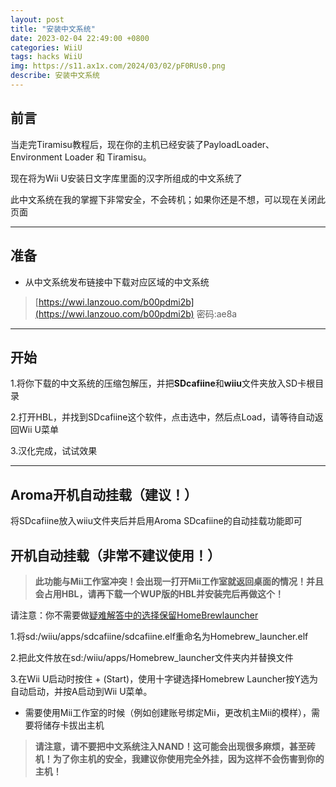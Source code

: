 ```yaml
---
layout: post
title: "安装中文系统"
date: 2023-02-04 22:49:00 +0800
categories: WiiU
tags: hacks WiiU
img: https://s11.ax1x.com/2024/03/02/pF0RUs0.png
describe: 安装中文系统
---
```


## 前言

当走完Tiramisu教程后，现在你的主机已经安装了PayloadLoader、Environment Loader 和 Tiramisu。

现在将为Wii U安装日文字库里面的汉字所组成的中文系统了

此中文系统在我的掌握下非常安全，不会砖机；如果你还是不想，可以现在关闭此页面

<hr />

## 准备

- 从中文系统发布链接中下载对应区域的中文系统
> [https://wwi.lanzouo.com/b00pdmi2b](https://wwi.lanzouo.com/b00pdmi2b) 密码:ae8a

<hr />

## 开始

1.将你下载的中文系统的压缩包解压，并把**SDcafiine**和**wiiu**文件夹放入SD卡根目录

2.打开HBL，并找到SDcafiine这个软件，点击选中，然后点Load，请等待自动返回Wii U菜单

3.汉化完成，试试效果

<hr />

## Aroma开机自动挂载（建议！）

将SDcafiine放入wiiu文件夹后并启用Aroma SDcafiine的自动挂载功能即可

## 开机自动挂载（非常不建议使用！）

> **此功能与Mii工作室冲突！会出现一打开Mii工作室就返回桌面的情况！并且会占用HBL，请再下载一个WUP版的HBL并安装完后再做这个！**

请注意：你不需要做[疑难解答中的选择保留HomeBrewlauncher](https://wiiu.1919810.com/wiiu/2023/02/05/QA.html#tiramisu%E5%B8%B8%E8%A7%81%E9%94%99%E8%AF%AF)

1.将sd:/wiiu/apps/sdcafiine/sdcafiine.elf重命名为Homebrew_launcher.elf

2.把此文件放在sd:/wiiu/apps/Homebrew_launcher文件夹内并替换文件

3.在Wii U启动时按住 + (Start)，使用十字键选择Homebrew Launcher按Y选为自动启动，并按A启动到Wii U菜单。

- 需要使用Mii工作室的时候（例如创建账号绑定Mii，更改机主Mii的模样），需要将储存卡拔出主机

> **请注意，请不要把中文系统注入NAND！这可能会出现很多麻烦，甚至砖机！为了你主机的安全，我建议你使用完全外挂，因为这样不会伤害到你的主机！**
